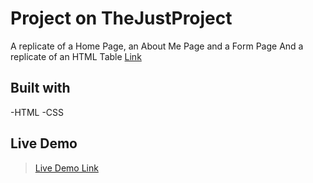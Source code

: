 # Project on TheJustProject
A replicate of a Home Page, an About Me Page and a Form Page 
And a replicate of an HTML Table [Link](https://drive.google.com/drive/folders/1MsEZwNaEj-FQZNJUeqV3TjNejLAl9K60)
<br />

## Built with
-HTML
-CSS

## Live Demo
>[Live Demo Link](https://kaludavid.github.io/tjp-week1/)
